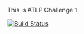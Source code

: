This is ATLP Challenge 1

[![Build Status](https://travis-ci.org/atlp-rwanda/phoenix-bn-backend.svg?branch=develop)](https://travis-ci.org/atlp-rwanda/phoenix-bn-backend)
